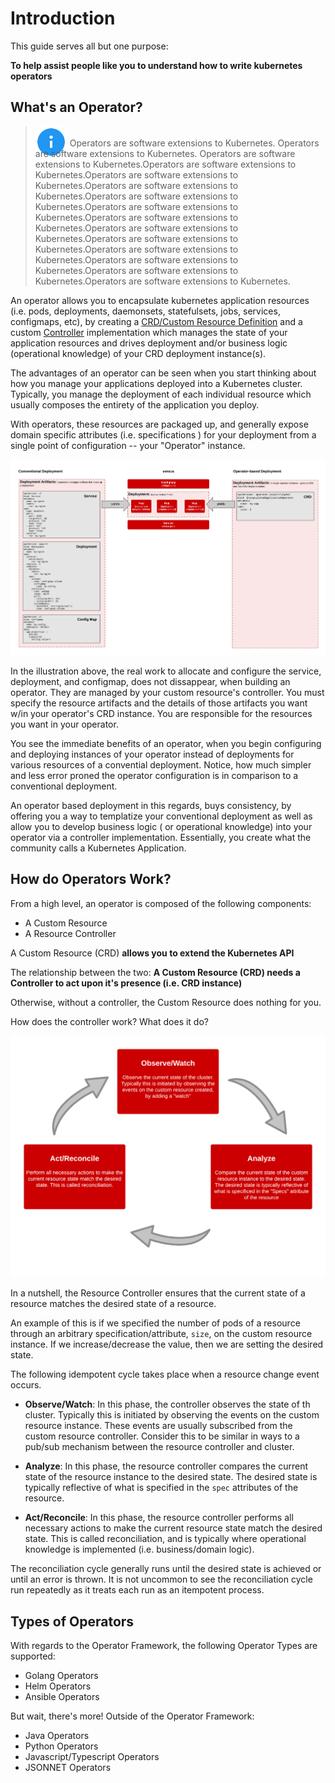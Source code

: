 <!--
- Introduction
  - How to Learn to Write Operators Using this Resource
  - What's an Operator?
  - Types of Operators
  - Operator Tooling & Resources  

  address feedback: 
  
  - work on the description of "what is an operator". Maybe more of the what and why and less of the how. Your description assumes a lot of what someone knows already.

  - start by defining the problem that operators solve.  It's a good way to set the context and makes the definitions easier to fully understand.  Typically the technology is easy to follow, but the "why" is lacking.  

-->

# Introduction

This guide serves all but one purpose: 

**To help assist people like you to understand how to write kubernetes operators**

## What's an Operator?

> <img src="../assets/info.svg" alt="drawing" width="50" style="max-width:100%;margin: 0px 5px -38px 0px;padding: 0px 0px 20px 0px;"/>Operators are software extensions to Kubernetes. Operators are software extensions to Kubernetes. Operators are software extensions to Kubernetes.Operators are software extensions to Kubernetes.Operators are software extensions to Kubernetes.Operators are software extensions to Kubernetes.Operators are software extensions to Kubernetes.Operators are software extensions to Kubernetes.Operators are software extensions to Kubernetes.Operators are software extensions to Kubernetes.Operators are software extensions to Kubernetes.Operators are software extensions to Kubernetes.Operators are software extensions to Kubernetes.Operators are software extensions to Kubernetes.Operators are software extensions to Kubernetes.

An operator allows you to encapsulate kubernetes application resources (i.e. pods, deployments, daemonsets, statefulsets, jobs, services, configmaps, etc), by creating a [CRD/Custom Resource Definition](https://kubernetes.io/docs/concepts/extend-kubernetes/api-extension/custom-resources/) and a custom [Controller](https://kubernetes.io/docs/concepts/architecture/controller/) implementation which manages the state of your application resources and drives deployment and/or business logic (operational knowledge) of your CRD deployment instance(s).

The advantages of an operator can be seen when you start thinking about how you manage your applications deployed into a Kubernetes cluster. Typically, you manage the deployment of each individual resource which usually composes the entirety of the application you deploy.

With operators, these resources are packaged up, and generally expose domain specific attributes (i.e. specifications ) for your deployment from a single point of configuration -- your "Operator" instance. 

![](../assets/conventional-vs-operators.png)

In the illustration above, the real work to allocate and configure the service, deployment, and configmap, does not dissappear, when building an operator. They are managed by your custom resource's controller. You must specify the resource artifacts and the details of those artifacts you want w/in your operator's CRD instance. You are responsible for the resources you want in your operator.

You see the immediate benefits of an operator, when you begin configuring and deploying instances of your operator instead of deployments for various resources of a convential deployment. Notice, how much simpler and less error proned the operator configuration is in comparison to a conventional deployment. 

An operator based deployment in this regards, buys consistency, by offering you a way to templatize your conventional deployment as well as allow you to develop business logic ( or operational knowledge) into your operator via a controller implementation. Essentially, you create what the community calls a Kubernetes Application. 

## How do Operators Work? 

From a high level, an operator is composed of the following components: 

  - A Custom Resource
  - A Resource Controller

A Custom Resource (CRD) **allows you to extend the Kubernetes API**

The relationship between the two: **A Custom Resource (CRD) needs a Controller to act upon it's presence (i.e. CRD instance)**

Otherwise, without a controller, the Custom Resource does nothing for you.

How does the controller work? What does it do? 

![](../assets/resource-controller-reconciliation-cycle.png)

In a nutshell, the Resource Controller ensures that the current state of a resource matches the desired state of a resource. 

An example of this is if we specified the number of pods of a resource through an arbitrary specification/attribute, `size`, on the custom resource instance. If we increase/decrease the value, then we are setting the desired state. 

The following idempotent cycle takes place when a resource change event occurs. 

* **Observe/Watch**: In this phase, the controller observes the state of th cluster. Typically this is initiated by observing the events on the custom resource instance. These events are usually subscribed from the custom resource controller. Consider this to be similar in ways to a pub/sub mechanism between the resource controller and cluster. 

* **Analyze**: In this phase, the resource controller compares the current state of the resource instance to the desired state. The desired state is typically reflective of what is specified in the `spec` attributes of the resource. 

* **Act/Reconcile**: In this phase, the resource controller performs all necessary actions to make the current resource state match the desired state. This is called reconciliation, and is typically where operational knowledge is implemented (i.e. business/domain logic).

The reconciliation cycle generally runs until the desired state is achieved or until an error is thrown. It is not uncommon to see the reconciliation cycle run repeatedly as it treats each run as an itempotent process. 

## Types of Operators

With regards to the Operator Framework, the following Operator Types are supported: 

- Golang Operators
- Helm Operators
- Ansible Operators

But wait, there's more! Outside of the Operator Framework: 

- Java Operators
- Python Operators
- Javascript/Typescript Operators
- JSONNET Operators


